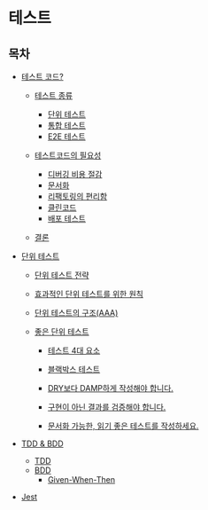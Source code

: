 # 테스트

## 목차

- [테스트 코드?](https://github.com/Monaders/archive/blob/feature/%233-%ED%85%8C%EC%8A%A4%ED%8A%B8/%ED%85%8C%EC%8A%A4%ED%8A%B8/%ED%85%8C%EC%8A%A4%ED%8A%B8%20%EC%BD%94%EB%93%9C%3F.md)

  - [테스트 종류](https://github.com/Monaders/archive/blob/feature/%233-%ED%85%8C%EC%8A%A4%ED%8A%B8/%ED%85%8C%EC%8A%A4%ED%8A%B8/%ED%85%8C%EC%8A%A4%ED%8A%B8%20%EC%BD%94%EB%93%9C%3F.md#%ED%85%8C%EC%8A%A4%ED%8A%B8-%EC%A2%85%EB%A5%98)

    - [단위 테스트](https://github.com/Monaders/archive/blob/feature/%233-%ED%85%8C%EC%8A%A4%ED%8A%B8/%ED%85%8C%EC%8A%A4%ED%8A%B8/%ED%85%8C%EC%8A%A4%ED%8A%B8%20%EC%BD%94%EB%93%9C%3F.md#%EB%8B%A8%EC%9C%84-%ED%85%8C%EC%8A%A4%ED%8A%B8)
    - [통합 테스트](https://github.com/Monaders/archive/blob/feature/%233-%ED%85%8C%EC%8A%A4%ED%8A%B8/%ED%85%8C%EC%8A%A4%ED%8A%B8/%ED%85%8C%EC%8A%A4%ED%8A%B8%20%EC%BD%94%EB%93%9C%3F.md#%ED%86%B5%ED%95%A9-%ED%85%8C%EC%8A%A4%ED%8A%B8)
    - [E2E 테스트](https://github.com/Monaders/archive/blob/feature/%233-%ED%85%8C%EC%8A%A4%ED%8A%B8/%ED%85%8C%EC%8A%A4%ED%8A%B8/%ED%85%8C%EC%8A%A4%ED%8A%B8%20%EC%BD%94%EB%93%9C%3F.md#e2e%ED%85%8C%EC%8A%A4%ED%8A%B8)

  - [테스트코드의 필요성](https://github.com/Monaders/archive/blob/feature/%233-%ED%85%8C%EC%8A%A4%ED%8A%B8/%ED%85%8C%EC%8A%A4%ED%8A%B8/%ED%85%8C%EC%8A%A4%ED%8A%B8%20%EC%BD%94%EB%93%9C%3F.md#%ED%85%8C%EC%8A%A4%ED%8A%B8%EC%BD%94%EB%93%9C%EC%9D%98-%ED%95%84%EC%9A%94%EC%84%B1)

    - [디버깅 비용 절감](https://github.com/Monaders/archive/blob/feature/%233-%ED%85%8C%EC%8A%A4%ED%8A%B8/%ED%85%8C%EC%8A%A4%ED%8A%B8/%ED%85%8C%EC%8A%A4%ED%8A%B8%20%EC%BD%94%EB%93%9C%3F.md#%EB%94%94%EB%B2%84%EA%B9%85-%EB%B9%84%EC%9A%A9-%EC%A0%88%EA%B0%90)
    - [문서화](https://github.com/Monaders/archive/blob/feature/%233-%ED%85%8C%EC%8A%A4%ED%8A%B8/%ED%85%8C%EC%8A%A4%ED%8A%B8/%ED%85%8C%EC%8A%A4%ED%8A%B8%20%EC%BD%94%EB%93%9C%3F.md#%EB%AC%B8%EC%84%9C%ED%99%94)
    - [리팩토링의 편리함](https://github.com/Monaders/archive/blob/feature/%233-%ED%85%8C%EC%8A%A4%ED%8A%B8/%ED%85%8C%EC%8A%A4%ED%8A%B8/%ED%85%8C%EC%8A%A4%ED%8A%B8%20%EC%BD%94%EB%93%9C%3F.md#%EB%A6%AC%ED%8C%A9%ED%86%A0%EB%A7%81%EC%9D%98-%ED%8E%B8%EB%A6%AC%ED%95%A8)
    - [클린코드](https://github.com/Monaders/archive/blob/feature/%233-%ED%85%8C%EC%8A%A4%ED%8A%B8/%ED%85%8C%EC%8A%A4%ED%8A%B8/%ED%85%8C%EC%8A%A4%ED%8A%B8%20%EC%BD%94%EB%93%9C%3F.md#%ED%81%B4%EB%A6%B0%EC%BD%94%EB%93%9C)
    - [배포 테스트](https://github.com/Monaders/archive/blob/feature/%233-%ED%85%8C%EC%8A%A4%ED%8A%B8/%ED%85%8C%EC%8A%A4%ED%8A%B8/%ED%85%8C%EC%8A%A4%ED%8A%B8%20%EC%BD%94%EB%93%9C%3F.md#%EB%B0%B0%ED%8F%AC-%ED%85%8C%EC%8A%A4%ED%8A%B8)

  - [결론](https://github.com/Monaders/archive/blob/feature/%233-%ED%85%8C%EC%8A%A4%ED%8A%B8/%ED%85%8C%EC%8A%A4%ED%8A%B8/%ED%85%8C%EC%8A%A4%ED%8A%B8%20%EC%BD%94%EB%93%9C%3F.md#%EA%B2%B0%EB%A1%A0)

- [단위 테스트]()

  - [단위 테스트 전략]()

  - [효과적인 단위 테스트를 위한 원칙]()

  - [단위 테스트의 구조(AAA)]()

  - [좋은 단위 테스트]()

    - [테스트 4대 요소]()

    - [블랙박스 테스트]()

    - [DRY보다 DAMP하게 작성해야 합니다.]()

    - [구현이 아닌 결과를 검증해야 합니다.]()

    - [문서화 가능한, 읽기 좋은 테스트를 작성하세요.]()

- [TDD & BDD]()

  - [TDD]()
  - [BDD]()
    - [Given-When-Then]()

- [Jest]()
